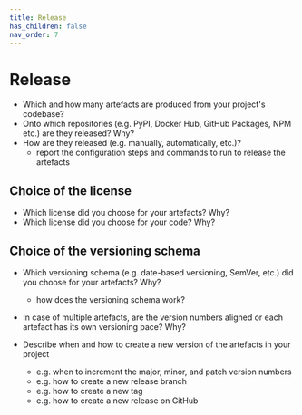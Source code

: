 ```yaml
---
title: Release
has_children: false
nav_order: 7
---
```


# Release

- Which and how many artefacts are produced from your project's codebase?
- Onto which repositories (e.g. PyPI, Docker Hub, GitHub Packages, NPM etc.) are they released? Why?
- How are they released (e.g. manually, automatically, etc.)?
   + report the configuration steps and commands to run to release the artefacts

## Choice of the license

- Which license did you choose for your artefacts? Why?
- Which license did you choose for your code? Why?

## Choice of the versioning schema

- Which versioning schema (e.g. date-based versioning, SemVer, etc.) did you choose for your artefacts? Why?
   + how does the versioning schema work?

- In case of multiple artefacts, are the version numbers aligned or each artefact has its own versioning pace? Why?

- Describe when and how to create a new version of the artefacts in your project
   + e.g. when to increment the major, minor, and patch version numbers
   + e.g. how to create a new release branch
   + e.g. how to create a new tag
   + e.g. how to create a new release on GitHub

